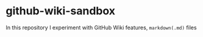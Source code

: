 # github-wiki-sandbox
In this repository I experiment with GitHub Wiki features, `markdown(.md)` files
